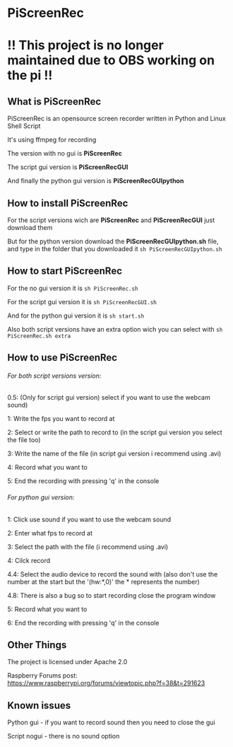 # PiScreenRec

# !! This project is no longer maintained due to OBS working on the pi !!

## What is PiScreenRec
PiScreenRec is an opensource screen recorder written in Python and Linux Shell Script

It's using ffmpeg for recording

The version with no gui is **PiScreenRec**

The script gui version is **PiScreenRecGUI**

And finally the python gui version is **PiScreenRecGUIpython**


## How to install PiScreenRec
For the script versions wich are **PiScreenRec** and **PiScreenRecGUI** just download them

But for the python version download the **PiScreenRecGUIpython.sh** file, and type in the folder that you downloaded it `sh PiScreenRecGUIpython.sh`


## How to start PiScreenRec
For the no gui version it is `sh PiScreenRec.sh`

For the script gui version it is `sh PiScreenRecGUI.sh`

And for the python gui version it is `sh start.sh`

Also both script versions have an extra option wich you can select with `sh PiScreenRec.sh extra`


## How to use PiScreenRec
###### For both script versions version:

0.5: (Only for script gui version) select if you want to use the webcam sound)

1: Write the fps you want to record at

2: Select or write the path to record to (in the script gui version you select the file too)

3: Write the name of the file (in script gui version i recommend using .avi)

4: Record what you want to

5: End the recording with pressing 'q' in the console

###### For python gui version:

1: Click use sound if you want to use the webcam sound

2: Enter what fps to record at

3: Select the path with the file (i recommend using .avi)

4: Cilck record

4.4: Select the audio device to record the sound with (also don't use the number at the start but the '(hw:*,0)' the * represents the number)

4.8: There is also a bug so to start recording close the program window

5: Record what you want to

6: End the recording with pressing 'q' in the console

## Other Things

The project is licensed under Apache 2.0

Raspberry Forums post: https://www.raspberrypi.org/forums/viewtopic.php?f=38&t=291623

## Known issues

Python gui - if you want to record sound then you need to close the gui

Script nogui - there is no sound option
